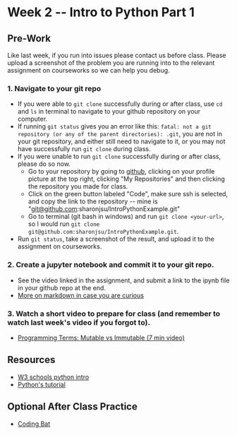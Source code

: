 # Week 2 -- Intro to Python Part 1

## Pre-Work
Like last week, if you run into issues please contact us before class. Please upload a screenshot of the problem you are running into to the relevant assignment on courseworks so we can help you debug.

### 1. Navigate to your git repo
- If you were able to `git clone` successfully during or after class, use `cd` and `ls` in terminal to navigate to your github repository on your computer.
- If running `git status` gives you an error like this: ```fatal: not a git repository (or any of the parent directories): .git```, you are not in your git repository, and either still need to navigate to it, or you may not have successfully run `git clone` during class.
- If you were unable to run `git clone` successfully during or after class, please do so now.
  - Go to your repository by going to [github](github.com), clicking on your profile picture at the top right, clicking "My Repositories" and then clicking the repository you made for class.
  - Click on the green button labeled "Code", make sure ssh is selected, and copy the link to the repository -- mine is "git@github.com:sharonjsu/IntroPythonExample.git"
  - Go to terminal (git bash in windows) and run `git clone <your-url>`, so I would run `git clone git@github.com:sharonjsu/IntroPythonExample.git`. 
- Run `git status`, take a screenshot of the result, and upload it to the assignment on courseworks.

### 2. Create a jupyter notebook and commit it to your git repo.
- See the video linked in the assignment, and submit a link to the ipynb file in your github repo at the end.
- [More on markdown in case you are curious](https://jupyter-notebook.readthedocs.io/en/stable/examples/Notebook/Working%20With%20Markdown%20Cells.html)

### 3. Watch a short video to prepare for class (and remember to watch last week's video if you forgot to).
- [Programming Terms: Mutable vs Immutable (7 min video)](https://www.youtube.com/watch?v=5qQQ3yzbKp8)


## Resources
- [W3 schools python intro](https://www.w3schools.com/python/python_operators.asp)
- [Python's tutorial](https://docs.python.org/3/tutorial/introduction.html)

## Optional After Class Practice
- [Coding Bat](https://codingbat.com/python)
